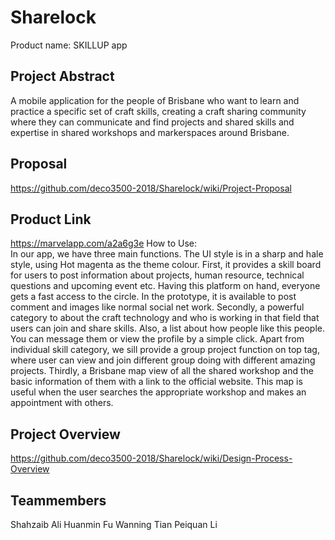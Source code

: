 # Sharelock
Product name: SKILLUP app
## Project Abstract
A mobile application for the people of Brisbane who want to learn and practice a specific set of craft skills, creating a craft sharing community where they can communicate and find projects and shared skills and expertise in shared workshops and markerspaces around Brisbane.
## Proposal
https://github.com/deco3500-2018/Sharelock/wiki/Project-Proposal
## Product Link
https://marvelapp.com/a2a6g3e
How to Use:  
In our app, we have three main functions. The UI style is in a sharp and hale style, using Hot magenta as the theme colour. First, it provides a skill board for users to post information about projects, human resource, technical questions and upcoming event etc. Having this platform on hand, everyone gets a fast access to the circle. In the prototype, it is available to post comment and images like normal social net work. Secondly, a powerful category to about the craft technology and who is working in that field that users can join and share skills. Also, a list about how people like this people. You can message them or view the profile by a simple click. Apart from individual skill category, we sill provide a group project function on top tag, where user can view and join different group doing with different amazing projects. Thirdly, a Brisbane map view of all the shared workshop and the basic information of them with a link to the official website. This map is useful when the user searches the appropriate workshop and makes an appointment with others.
## Project Overview
https://github.com/deco3500-2018/Sharelock/wiki/Design-Process-Overview
## Teammembers
Shahzaib Ali
Huanmin Fu
Wanning Tian
Peiquan Li
